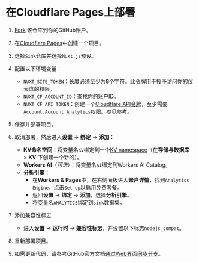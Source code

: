 # 在Cloudflare Pages上部署

1. [Fork](https://github.com/ccbikai/Sink/fork) 该仓库到你的GitHub账户。
2. 在[Cloudflare Pages](https://developers.cloudflare.com/pages/)中创建一个项目。
3. 选择`Sink`仓库并选择`Nuxt.js`预设。
4. 配置以下环境变量：
   - `NUXT_SITE_TOKEN`：长度必须至少为**8**个字符。此令牌用于授予访问你的仪表盘的权限。
   - `NUXT_CF_ACCOUNT_ID`：查找你的[账户ID](https://developers.cloudflare.com/fundamentals/setup/find-account-and-zone-ids/)。
   - `NUXT_CF_API_TOKEN`：创建一个[Cloudflare API令牌](https://developers.cloudflare.com/fundamentals/api/get-started/create-token/)，至少需要`Account.Account Analytics`权限。[参见参考](https://developers.cloudflare.com/analytics/analytics-engine/sql-api/#authentication)。

5. 保存并部署项目。
6. 取消部署，然后进入**设置** -> **绑定** -> **添加**：
   - **KV命名空间**：将变量名`KV`绑定到一个[KV namespace](https://developers.cloudflare.com/kv/)（在**存储与数据库** -> **KV** 下创建一个新的）。
   - **Workers AI**（_可选_）：将变量名`AI`绑定到Workers AI Catalog。
   - **分析引擎**：
     - 在**Workers & Pages**中，在右侧面板进入**账户详情**，找到`Analytics Engine`，点击`Set up`以启用免费套餐。
     - 返回**设置** -> **绑定** -> **添加**，选择**分析引擎**。
     - 将变量名`ANALYTICS`绑定到`sink`数据集。

7. 添加兼容性标志
   - 进入**设置** -> **运行时** -> **兼容性标志**，并设置以下标志`nodejs_compat`。
8. 重新部署项目。
9. 如需更新代码，请参考GitHub官方文档[通过Web界面同步分支](https://docs.github.com/pull-requests/collaborating-with-pull-requests/working-with-forks/syncing-a-fork#syncing-a-fork-branch-from-the-web-ui 'GitHub：同步分支')。
